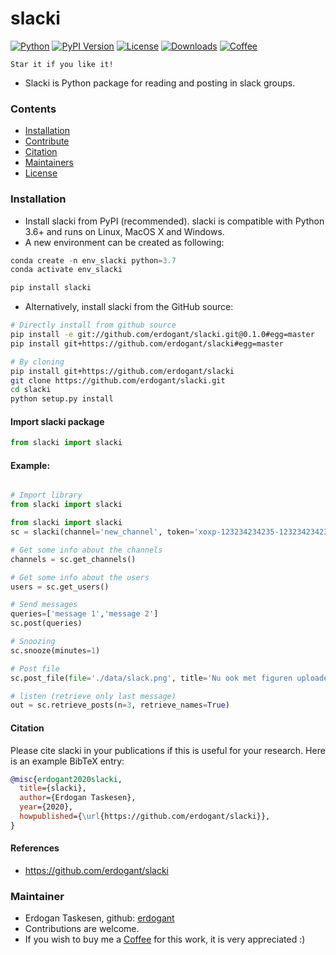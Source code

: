 # slacki

[![Python](https://img.shields.io/pypi/pyversions/slacki)](https://img.shields.io/pypi/pyversions/slacki)
[![PyPI Version](https://img.shields.io/pypi/v/slacki)](https://pypi.org/project/slacki/)
[![License](https://img.shields.io/badge/license-MIT-green.svg)](https://github.com/erdogant/slacki/blob/master/LICENSE)
[![Downloads](https://pepy.tech/badge/slacki)](https://pepy.tech/project/slacki)
[![Coffee](https://img.shields.io/badge/coffee-black-grey.svg)](https://erdogant.github.io/donate/?currency=USD&amount=5)

	Star it if you like it!

* Slacki is Python package for reading and posting in slack groups.

### Contents
- [Installation](#-installation)
- [Contribute](#-contribute)
- [Citation](#-citation)
- [Maintainers](#-maintainers)
- [License](#-copyright)

### Installation
* Install slacki from PyPI (recommended). slacki is compatible with Python 3.6+ and runs on Linux, MacOS X and Windows. 
* A new environment can be created as following:

```python
conda create -n env_slacki python=3.7
conda activate env_slacki
```

```bash
pip install slacki
```

* Alternatively, install slacki from the GitHub source:
```bash
# Directly install from github source
pip install -e git://github.com/erdogant/slacki.git@0.1.0#egg=master
pip install git+https://github.com/erdogant/slacki#egg=master

# By cloning
pip install git+https://github.com/erdogant/slacki
git clone https://github.com/erdogant/slacki.git
cd slacki
python setup.py install
```  

#### Import slacki package
```python
from slacki import slacki
```

#### Example:
```python

# Import library
from slacki import slacki

from slacki import slacki
sc = slacki(channel='new_channel', token='xoxp-123234234235-123234234235-123234234235-adedce74748c3844747aed48499bb')

# Get some info about the channels
channels = sc.get_channels()

# Get some info about the users
users = sc.get_users()

# Send messages
queries=['message 1','message 2']
sc.post(queries)

# Snoozing
sc.snooze(minutes=1)

# Post file
sc.post_file(file='./data/slack.png', title='Nu ook met figuren uploaden :)')

# listen (retrieve only last message)
out = sc.retrieve_posts(n=3, retrieve_names=True)

```


#### Citation
Please cite slacki in your publications if this is useful for your research. Here is an example BibTeX entry:
```BibTeX
@misc{erdogant2020slacki,
  title={slacki},
  author={Erdogan Taskesen},
  year={2020},
  howpublished={\url{https://github.com/erdogant/slacki}},
}
```

#### References
* https://github.com/erdogant/slacki

### Maintainer
* Erdogan Taskesen, github: [erdogant](https://github.com/erdogant)
* Contributions are welcome.
* If you wish to buy me a <a href="https://erdogant.github.io/donate/?currency=USD&amount=5">Coffee</a> for this work, it is very appreciated :)
